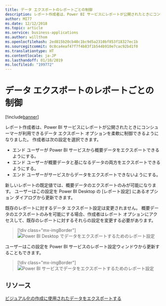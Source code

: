 ```yaml
---
title: データ エクスポートのレポートごとの制御
description: レポート作成者は、Power BI サービスにレポートが公開されたときにコンシューマーが利用できるデータ エクスポート オプションを柔軟に制御できるようになりました。
author: MI77
ms.date: 12/12/2018
ms.topic: article
ms.service: business-applications
ms.author: willthom
ms.openlocfilehash: 2ed815b20cb40c1bc9d5a2310bf853f18327ec1b
ms.sourcegitcommit: 0c8ca4eaf47f7f4b83f1b544b910e7cac92bd1f0
ms.translationtype: HT
ms.contentlocale: ja-JP
ms.lasthandoff: 01/10/2019
ms.locfileid: "199772"
---
```

#  <a name="per-report-control-of-data-export"></a>データ エクスポートのレポートごとの制御 

[!include[banner](../../../includes/banner.md)]

レポート作成者は、Power BI サービスにレポートが公開されたときにコンシューマーが利用できるデータ エクスポート オプションを柔軟に制御できるようになりました。 作成者は次の設定を選択できます。

-   エンド ユーザーが Power BI サービスから概要データをエクスポートできるようにする。
-   エンド ユーザーが概要データと基になるデータの両方をエクスポートできるようにする。
-   エンド ユーザーがサービスからデータをエクスポートできないようにする。

新しいレポートの既定値では、概要データのエクスポートのみが可能になります。
ユーザーはこの設定を Power BI Desktop の [レポート設定] にあるオプション ダイアログから更新できます。

既存のレポートに対するデータ エクスポート設定は変更されません。 概要データのエクスポートのみを可能にする場合、作成者はレポート オプションにアクセスして、既存のレポートに対するそれらの設定を変更する必要があります。

> [!div class="mx-imgBorder"]
> ![Power BI Desktop でデータをエクスポートするためのレポート設定](media/per-report-control-data-export-1.png "Power BI Desktop でデータをエクスポートするためのレポート設定")
<!-- picture -->

ユーザーはこの設定を Power BI サービスのレポート設定ウィンドウから更新することもできます。

> [!div class="mx-imgBorder"]
> ![Power BI サービスでデータをエクスポートするためのレポート設定](media/per-report-control-data-export-2.png "Power BI サービスでデータをエクスポートするためのレポート設定")
<!-- picture -->

## <a name="resources"></a>リソース
[ビジュアル化の作成に使用されたデータをエクスポートする](https://docs.microsoft.com/en-us/power-bi/visuals/power-bi-visualization-export-data)
